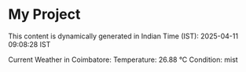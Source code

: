 # My Project

This content is dynamically generated in Indian Time (IST): 2025-04-11 09:08:28 IST


Current Weather in Coimbatore:
Temperature: 26.88 °C
Condition: mist
